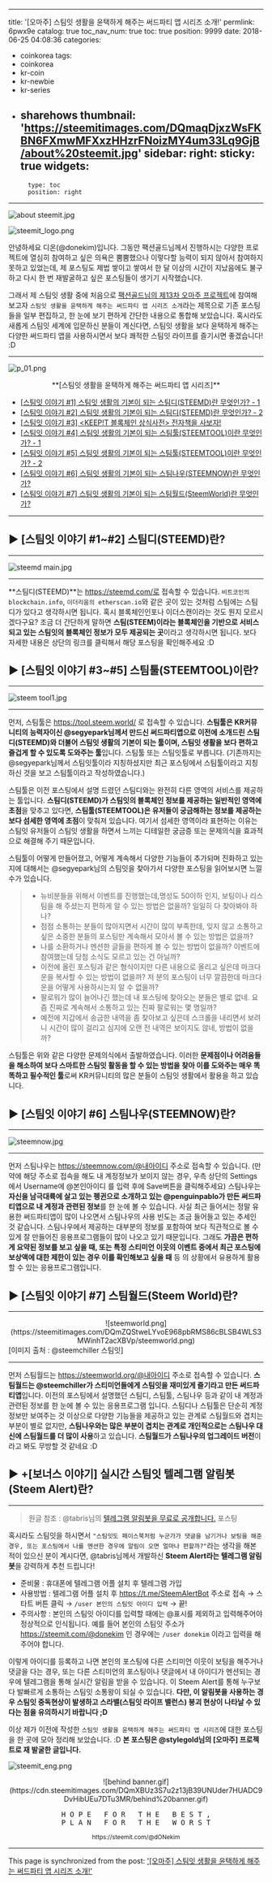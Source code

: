 
---
title: '[오마주] 스팀잇 생활을 윤택하게 해주는 써드파티 앱 시리즈 소개!'
permlink: 6pwx9e
catalog: true
toc_nav_num: true
toc: true
position: 9999
date: 2018-06-25 04:08:36
categories:
- coinkorea
tags:
- coinkorea
- kr-coin
- kr-newbie
- kr-series
- sharehows
thumbnail: 'https://steemitimages.com/DQmaqDjxzWsFKBN6FXmwMFXxzHHzrFNoizMY4um33Lq9GjB/about%20steemit.jpg'
sidebar:
    right:
        sticky: true
widgets:
    -
        type: toc
        position: right
---


![about steemit.jpg](https://steemitimages.com/DQmaqDjxzWsFKBN6FXmwMFXxzHHzrFNoizMY4um33Lq9GjB/about%20steemit.jpg)


![steemit_logo.png](https://cdn.steemitimages.com/DQmaZsenPDf5Qn5nJzDZNkVg1aCQUyXNwqwK1fk8qe4jhKa/steemit_logo.png)

안녕하세요 디온(@donekim)입니다. 그동안 팩션골드님께서 진행하시는 다양한 프로젝트에 열심히 참여하고 싶은 의욕은 뿜뿜했으나 이렇다할 능력이 되지 않아서 참여하지 못하고 있었는데, 제 포스팅도 제법 쌓이고 쌓여서 한 달 이상의 시간이 지났음에도 불구하고 다시 한 번 재발굴하고 싶은 포스팅들이 생기기 시작했습니다.

그래서 제 스팀잇 생활 중에 처음으로 [팩션골드님의 제13차 오마주 프로젝트](https://steemit.com/stylegold/@stylegold/13)에 참여해보고자 `스팀잇 생활을 윤택하게 해주는 써드파티 앱 시리즈 소개`라는 제목으로 기존 포스팅들을 일부 편집하고, 한 눈에 보기 편하게 간단한 내용으로 통합해 보았습니다. 혹시라도 새롭게 스팀잇 세계에 입문하신 분들이 계신다면, 스팀잇 생활을 보다 윤택하게 해주는 다양한 써드파티 앱을 사용하시면서 보다 쾌적한 스팀잇 라이프를 즐기시면 좋겠습니다! :D

***


![p_01.png](https://cdn.steemitimages.com/DQmSNk93gfQLzoVVCixhrghTHoR5Zc54UcyGpDaTfF3e3et/p_01.png)


<center> **[스팀잇 생활을 윤택하게 해주는 써드파티 앱 시리즈]** </center>



- [[스팀잇 이야기 #1] 스팀잇 생활의 기본이 되는 스팀디(STEEMD)란 무엇인가? - 1](https://steemit.com/coinkorea/@donekim/1-steemd-1)
- [[스팀잇 이야기 #2] 스팀잇 생활의 기본이 되는 스팀디(STEEMD)란 무엇인가? - 2](https://steemit.com/coinkorea/@donekim/1-steemd-2)
- [[스팀잇 이야기 #3] <KEEP!T 블록체인 상식사전> 전자책을 사보자!](https://steemit.com/coinkorea/@donekim/3-keep-t)
- [[스팀잇 이야기 #4] 스팀잇 생활의 기본이 되는 스팀툴(STEEMTOOL)이란 무엇인가? - 1](https://steemit.com/kr-newbie/@donekim/4-steemtool-1)
- [[스팀잇 이야기 #5] 스팀잇 생활의 기본이 되는 스팀툴(STEEMTOOL)이란 무엇인가? - 2
](https://steemit.com/kr-newbie/@donekim/5-steemtool-2)
- [[스팀잇 이야기 #6] 스팀잇 생활의 기본이 되는 스팀나우(STEEMNOW)란 무엇인가?](https://steemit.com/kr-newbie/@donekim/6-steemnow)
- [[스팀잇 이야기 #7] 스팀잇 생활의 기본이 되는 스팀월드(SteemWorld)란 무엇인가?](https://steemit.com/kr-newbie/@donekim/7-steemworld)


***

## ▶ [스팀잇 이야기 #1~#2] 스팀디(STEEMD)란?

***

![steemd main.jpg](https://steemitimages.com/DQmRmetSygHMh7Fvi3fJtDTProoPwC1vi1Lhh8huMqjAP1t/steemd%20main.jpg)

***


**스팀디(STEEMD)**는 https://steemd.com/로 접속할 수 있습니다. ```비트코인의 blockchain.info```, ```이더리움의 etherscan.io```와 같은 곳이 있는 것처럼 스팀에는 스팀디가 있다고 생각하시면 됩니다. 혹시 블록체인인포나 이더스캔이라는 것도 뭔지 모르시겠다구요? 조금 더 간단하게 말하면 **스팀(STEEM)이라는 블록체인을 기반으로 서비스 되고 있는 스팀잇의 블록체인 정보가 모두 제공되는 곳**이라고 생각하시면 됩니다. 보다 자세한 내용은 상단의 링크를 클릭해서 해당 포스팅을 확인해주세요 :D


## ▶ [스팀잇 이야기 #3~#5] 스팀툴(STEEMTOOL)이란?

***


![steem tool1.jpg](https://steemitimages.com/DQmPFF3sXjnJLaphahHZmkyvE9AUNCKxNwdL8xtgWQCFmBZ/steem%20tool1.jpg)

***


먼저, 스팀툴은  https://tool.steem.world/ 로 접속할 수 있습니다. **스팀툴은 KR커뮤니티의 능력자이신 @segyepark님께서 만드신 써드파티앱으로 이전에 소개드린 스팀디(STEEMD)와 더불어 스팀잇 생활의 기본이 되는 툴이며, 스팀잇 생활을 보다 편하고 즐겁게 할 수 있도록 도와주는 툴**입니다. 스팀툴 또는 스팀잇툴로 부릅니다. (기존까지는 @segyepark님께서 스팀잇툴이라 지칭하셨지만 최근 포스팅에서 스팀툴이라고 지칭하신 것을 보고 스팀툴이라고 작성하였습니다.)

스팀툴은 이전 포스팅에서 설명 드렸던  스팀디와는 완전히 다른 영역의 서비스를 제공하는 툴입니다. **스팀디(STEEMD)가 스팀잇의 블록체인 정보를 제공하는 일반적인 영역에 초점**을 맞추고 있다면, **스팀툴(STEEMTOOL)은 유저들이 궁금해하는 정보를 제공하는 보다 섬세한 영역에 초점**이 맞춰져 있습니다. 여기서 섬세한 영역이라 표현하는 이유는 스팀잇 유저들이 스팀잇 생활을 하면서 느끼는 디테일한 궁금증 또는 문제의식을 효과적으로 해결해 주기 때문입니다. 

스팀툴이 어떻게 만들어졌고, 어떻게 계속해서 다양한 기능들이 추가되며 진화하고 있는지에 대해서는 @segyepark님의 스팀잇을 찾아가서 다양한 포스팅을 읽어보시면 느낄 수가 있습니다. 

> - 뉴비분들을 위해서 이벤트를 진행했는데,명성도 50이하 인지, 보팅이나 리스팀을 해 주셨는지 편하게 알 수 있는 방법은 없을까? 일일히 다 찾아봐야 하나?
> - 점점 소통하는 분들이 많아지면서 시간이 많이 부족한데, 잊지 않고 소통하고 싶은 소중한 분들의 포스팅만 계속해서 모아서 볼 수 있는 방법은 없을까?
> - 나를 소환하거나 멘션한 글들을 편하게 볼 수 있는 방법이 없을까? 이벤트에 참여했는데 당첨 소식도 모르고 있는 건 아닐까?
> - 이전에 올린 포스팅과 같은 형식이지만 다른 내용으로 올리고 싶은데 마크다운을 복사할 수 있는 방법이 없을까? 저 분의 포스팅이 너무 깔끔한데 마크다운을 어떻게 사용하시는지 알 수 없을까?
> - 팔로워가 많이 늘어나긴 했는데 내 포스팅에 찾아오는 분들은 별로 없네. 요즘 진짜로 계속해서 소통하고 있는 진짜 팔로워는 몇 명일까?
> - 예전에 지갑에서 송금한 내역을 좀 찾아보고 싶은데 스크롤을 내리면서 보려니 시간이 많이 걸리고 심지에 오랜 전 내역은 보이지도 않네, 방법이 없을까?

스팀툴은 위와 같은 다양한 문제의식에서 출발하였습니다. 이러한 **문제점이나 어려움들을 해소하여 보다 스마트한 스팀잇 활동을 할 수 있는 방법을 찾아 이를 도와주는 매우 똑똑하고 필수적인 툴**로써 KR커뮤니티의 많은 분들이 스팀잇 생활에서 활용을 하고 있습니다.



## ▶ [스팀잇 이야기 #6] 스팀나우(STEEMNOW)란?

***

![steemnow.jpg](https://steemitimages.com/DQmVuAvn8TWBWtpPKB5ofedN6gw94harW9Jzm9dBiaSgt42/steemnow.jpg)

***


먼저 스팀나우는 https://steemnow.com/@내아이디 주소로 접속할 수 있습니다. (만약에 해당 주소로 접속을 해도 내 계정정보가 보이지 않는 경우, 우측 상단의 Settings에서 Username에 @본인아이디 를 입력 후에 Save버튼을 클릭해주세요) 스팀나우는 **자신을 남극대륙에 살고 있는 펭귄으로 소개하고 있는 @penguinpablo가 만든 써드파티앱으로 내 계정과 관련된 정보**를 한 눈에 볼 수 있습니다. 사실 최근 들어서는 정말 유용한 써드파티앱이 많이 나오면서 스팀나우의 사용 빈도는 조금 들어들고 있는 추세인 것 같습니다. 스팀나우에서 제공하는 대부분의 정보를 포함하여 보다 직관적으로 볼 수 있게 잘 만들어진 응용프로그램들이 많이 나오고 있기 때문입니다. 그래도 **가끔은 편하게 요약된 정보를 보고 싶을 때, 또는 특정 스티미언 이웃의 이벤트 중에서 최근 포스팅에 보상액에 대한 제한이 있는 경우 이를 확인해보고 싶을 때** 등 의 상황에서 유용하게 활용할 수 있는 응용프로그램입니다.




## ▶ [스팀잇 이야기 #7] 스팀월드(Steem World)란?

***

<center> ![steemworld.png](https://steemitimages.com/DQmZQStweLYvoE968pbRMS86cBLSB4WLS3MWinhT2acXBVp/steemworld.png)</center>
[이미지 출처 : @steemchiller 스팀잇]

***


먼저 스팀월드는 https://steemworld.org/@내아이디 주소로 접속할 수 있습니다. **스팀월드는 @steemchiller가 스티미언들에게 스팀잇을 재미있게 즐기라고 만든 써드파티앱**입니다. 이전의 포스팅에서 설명했던 스팀디, 스팀툴, 스팀나우 등과 같이 내 계정과 관련된 정보를 한 눈에 볼 수 있는 응용프로그램 입니다. 스팀디나 스팀툴은 단순히 계정 정보만 보여주는 것 이상으로 다양한 기능들을 제공하고 있는 관계로 스팀월드와 겹치는 부분이 별로 없지만, **스팀나우와는 많은 부분이 겹치는 관계로 개인적으로는 스팀나우 대신에 스팀월드를 더 많이 사용**하고 있습니다. **스팀월드가 스팀나우의 업그레이드 버전**이라고 봐도 무방할 것 같네요 :D



## ▶ +[보너스 이야기] 실시간 스팀잇 텔레그램 알림봇(Steem Alert)란?

***


> 원글 참조 : @tabris님의 [텔레그램 알림봇을 무료로 공개합니다.](https://steemit.com/kr-dev/@tabris/5yukgz) 포스팅

혹시라도 스팀잇을 하시면서 `"스팀잇도 페이스북처럼 누군가가 댓글을 남기거나 보팅을 해준 경우, 또는 포스팅에서 나를 멘션한 경우에 알림이 오면 얼마나 편할까?"`라는 생각을 해본 적이 있으신 분이 계시다면, @tabris님께서 개발하신 **Steem Alert라는 텔레그램 알림봇**을 강력하게 추천 드립니다!

- 준비물 : 휴대폰에 텔레그램 어플 설치 후 텔레그램 가입
- 사용방법 : 텔레그램 어플 설치 후 https://t.me/SteemAlertBot 주소로 접속 → 스타트 버튼 클릭 → `/user 본인의 스팀잇 아이디 입력` → 끝!
- 주의사항 : 본인의 스팀잇 아이디를 입력할 때에는 @표시를 제외하고 입력해주어야 정상적으로 인식됩니다. 예를 들어 본인의 스팀잇 주소가 https://steemit.com/@donekim 인 경우에는 `/user donekim` 이라고 입력을 해주어야 합니다.

이렇게 아이디를 등록하고 나면 본인의 포스팅에 다른 스티미언 이웃이 보팅을 해주거나 댓글을 다는 경우, 또는 다른 스티미언의 포스팅이나 댓글에서 내 아이디가 멘션되는 경우에 텔레그램을 통해 실시간 알림을 받을 수 있습니다. 이 Steem Alert를 통해 누구보다 발빠르게 소통하는 스팀잇 소통왕이 되실 수 있습니다. **다만, 이 알림봇을 사용하는 경우 스팀잇 중독현상이 발생하고 스라밸(스팀잇 라이프 밸런스) 붕괴 현상이 나타날 수 있다는 점을 유의하시기 바랍니다 ;D** 
 



이상 제가 이전에 작성한 `스팀잇 생활을 윤택하게 해주는 써드파티 앱 시리즈`에 대한 포스팅을 한 곳에 모아 정리해 보았습니다. :D  **본 포스팅은 @stylegold님의 [오마주] 프로젝트로 재 발굴한 글입니다.** 





![steemit_eng.png](https://cdn.steemitimages.com/DQmXyvEeNrzp6hFun3B8ho6pRCRnvnNthGA67HH7G5Fe6Gx/steemit_eng.png)

<center>![behind banner.gif](https://cdn.steemitimages.com/DQmXBUz3S7u2z13jB39UNUder7HUADC9DvHibUEu7DTu3MR/behind%20banner.gif)
</center>







<center><pre> H O P E   F O R   T H E   B E S T , 
P L A N   F O R   T H E   W O R S T</pre>
<sub> https://steemit.com/@dONekim</sub></center>

- - -

This page is synchronized from the post: ['[오마주] 스팀잇 생활을 윤택하게 해주는 써드파티 앱 시리즈 소개!'](https://steemit.com/@donekim/6pwx9e)

